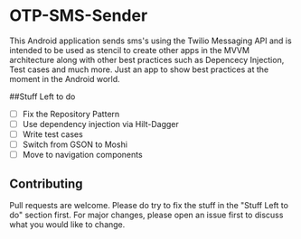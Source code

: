 # OTP-SMS-Sender
This Android application sends sms's using the Twilio Messaging API and is intended to be used as stencil to create other apps in the MVVM architecture along with other best practices such as Depencecy Injection, Test cases and much more. Just an app to show best practices at the moment in the Android world.

##Stuff Left to do
- [ ] Fix the Repository Pattern
- [ ] Use dependency injection via Hilt-Dagger
- [ ] Write test cases
- [ ] Switch from GSON to Moshi
- [ ] Move to navigation components

## Contributing
Pull requests are welcome. Please do try to fix the stuff in the "Stuff Left to do" section first. For major changes, please open an issue first to discuss what you would like to change.
